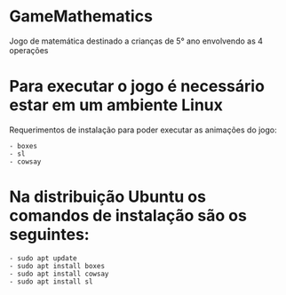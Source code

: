# GameMathematics
Jogo de matemática destinado a crianças de 5° ano envolvendo as 4 operações 

# Para executar o jogo é necessário estar em um ambiente Linux

Requerimentos de instalação para poder executar as animações do jogo:

    - boxes
    - sl
    - cowsay

# Na distribuição Ubuntu os comandos de instalação são os seguintes:

    - sudo apt update
    - sudo apt install boxes
    - sudo apt install cowsay
    - sudo apt install sl